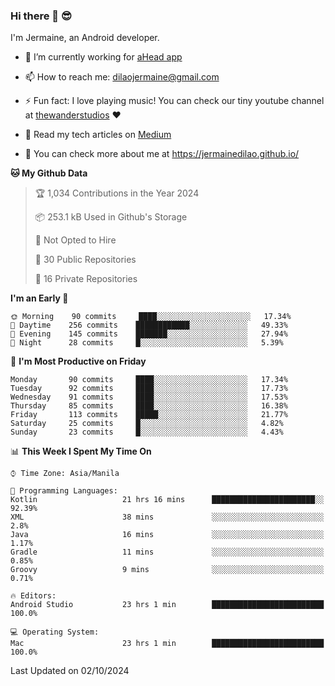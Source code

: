 ### Hi there 👋 😎
I'm Jermaine, an Android developer.

- 🔭 I’m currently working for [aHead app](https://www.ahead-app.com/)

- 📫 How to reach me: dilaojermaine@gmail.com

- ⚡ Fun fact: I love playing music! You can check our tiny youtube channel at [thewanderstudios](https://www.youtube.com/thewanderstudios) ♥️

- 📖 Read my tech articles on [Medium](https://jermainedilao.medium.com/)

- 👀 You can check more about me at https://jermainedilao.github.io/

<!--
**jermainedilao/jermainedilao** is a ✨ _special_ ✨ repository because its `README.md` (this file) appears on your GitHub profile.

Here are some ideas to get you started:

- 🔭 I’m currently working on ...
- 🌱 I’m currently learning ...
- 👯 I’m looking to collaborate on ...
- 🤔 I’m looking for help with ...
- 💬 Ask me about ...
- 📫 How to reach me: ...
- 😄 Pronouns: ...
- ⚡ Fun fact: ...
-->

<!--START_SECTION:waka-->
**🐱 My Github Data** 

> 🏆 1,034 Contributions in the Year 2024
 > 
> 📦 253.1 kB Used in Github's Storage 
 > 
> 🚫 Not Opted to Hire
 > 
> 📜 30 Public Repositories 
 > 
> 🔑 16 Private Repositories  
 > 
**I'm an Early 🐤** 

```text
🌞 Morning    90 commits     ████░░░░░░░░░░░░░░░░░░░░░   17.34% 
🌆 Daytime    256 commits    ████████████░░░░░░░░░░░░░   49.33% 
🌃 Evening    145 commits    ███████░░░░░░░░░░░░░░░░░░   27.94% 
🌙 Night      28 commits     █░░░░░░░░░░░░░░░░░░░░░░░░   5.39%

```
📅 **I'm Most Productive on Friday** 

```text
Monday       90 commits     ████░░░░░░░░░░░░░░░░░░░░░   17.34% 
Tuesday      92 commits     ████░░░░░░░░░░░░░░░░░░░░░   17.73% 
Wednesday    91 commits     ████░░░░░░░░░░░░░░░░░░░░░   17.53% 
Thursday     85 commits     ████░░░░░░░░░░░░░░░░░░░░░   16.38% 
Friday       113 commits    █████░░░░░░░░░░░░░░░░░░░░   21.77% 
Saturday     25 commits     █░░░░░░░░░░░░░░░░░░░░░░░░   4.82% 
Sunday       23 commits     █░░░░░░░░░░░░░░░░░░░░░░░░   4.43%

```


📊 **This Week I Spent My Time On** 

```text
⌚︎ Time Zone: Asia/Manila

💬 Programming Languages: 
Kotlin                   21 hrs 16 mins      ███████████████████████░░   92.39% 
XML                      38 mins             ░░░░░░░░░░░░░░░░░░░░░░░░░   2.8% 
Java                     16 mins             ░░░░░░░░░░░░░░░░░░░░░░░░░   1.17% 
Gradle                   11 mins             ░░░░░░░░░░░░░░░░░░░░░░░░░   0.85% 
Groovy                   9 mins              ░░░░░░░░░░░░░░░░░░░░░░░░░   0.71%

🔥 Editors: 
Android Studio           23 hrs 1 min        █████████████████████████   100.0%

💻 Operating System: 
Mac                      23 hrs 1 min        █████████████████████████   100.0%

```


 Last Updated on 02/10/2024
<!--END_SECTION:waka-->

